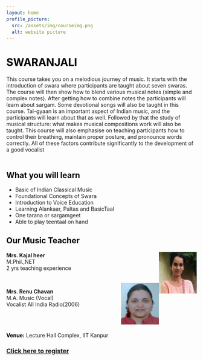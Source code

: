 ```yaml
---
layout: home
profile_picture:
  src: /assets/img/courseimg.png
  alt: website picture
---
```


# <span style="color: Black">**SWARANJALI**</span>

This course takes you on a melodious 
journey of music. It starts with the introduction of 
swara where participants are taught about seven 
swaras. The course will then show how to blend 
various musical notes (simple and complex notes). 
After getting how to combine notes the 
participants will learn about sargam. Some 
devotional songs will also be taught in this course. 
Tal-gyaan is an important aspect of Indian music, 
and the participants will learn about that as well. 
Followed by that the study of musical structure: 
what makes musical compositions work will also 
be taught.
This course will also emphasise on teaching 
participants how to control their breathing, 
maintain proper posture, and pronounce words 
correctly. All of these factors contribute 
significantly to the development of a good 
vocalist
<br>
<br>

## <span style="color: Black">**What you will learn**</span>
- Basic of Indian Classical Music
- Foundational Concepts of Swara
- Introduction to Voice Education
- Learning Alankaar, Paltas and BasicTaal
- One tarana or sargamgeet
- Able to play teentaal on hand

## <span style="color: Black">**Our Music Teacher**</span>

<img align="right" width="100" height="110" src="assets/img/kajal.png">

**Mrs. Kajal heer**
<br>M.Phil.,NET
<br>2 yrs teaching experience

<br/>

<img align="right" width="100" height="110" src="assets/img/renu.png">

**Mrs. Renu Chavan**
<br>M.A. Music (Vocal)
<br>Vocalist All India Radio(2006)
<br/>
<br/>
<br/>
<br/>


<span style="color: Black">**Venue:**</span>  Lecture Hall Complex, IIT Kanpur

### [Click here to register](https://forms.office.com/r/KbWcdKXtgf)
